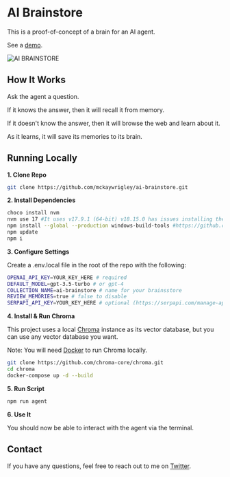 # AI Brainstore

This is a proof-of-concept of a brain for an AI agent.

See a [demo](https://twitter.com/mckaywrigley/status/1647292799006707717?s=46&t=AowqkodyK6B4JccSOxSPew).

![AI BRAINSTORE](./public/screenshot.png)

## How It Works

Ask the agent a question.

If it knows the answer, then it will recall it from memory.

If it doesn't know the answer, then it will browse the web and learn about it.

As it learns, it will save its memories to its brain.

## Running Locally

**1. Clone Repo**

```bash
git clone https://github.com/mckaywrigley/ai-brainstore.git
```

**2. Install Dependencies**

```bash
choco install nvm
nvm use 17 #It uses v17.9.1 (64-bit) v18.15.0 has issues installing the hnswlib-node package
npm install --global --production windows-build-tools #https://github.com/nodejs/node-gyp/issues/849
npm update
npm i
```

**3. Configure Settings**

Create a .env.local file in the root of the repo with the following:

```bash
OPENAI_API_KEY=YOUR_KEY_HERE # required
DEFAULT_MODEL=gpt-3.5-turbo # or gpt-4
COLLECTION_NAME=ai-brainstore # name for your brainsstore
REVIEW_MEMORIES=true # false to disable
SERPAPI_API_KEY=YOUR_KEY_HERE # optional (https://serpapi.com/manage-api-key)
```

**4. Install & Run Chroma**

This project uses a local [Chroma](https://www.trychroma.com/) instance as its vector database, but you can use any vector database you want.

Note: You will need [Docker](https://www.docker.com/) to run Chroma locally.

```bash
git clone https://github.com/chroma-core/chroma.git
cd chroma
docker-compose up -d --build
```

**5. Run Script**

```bash
npm run agent
```

**6. Use It**

You should now be able to interact with the agent via the terminal.

## Contact

If you have any questions, feel free to reach out to me on [Twitter](https://twitter.com/mckaywrigley).

